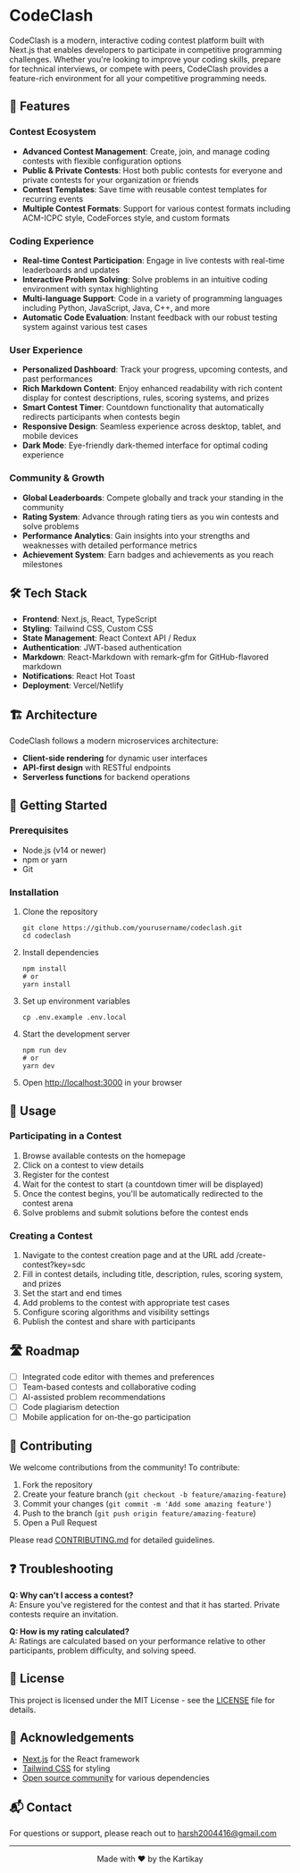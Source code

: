 # CodeClash

CodeClash is a modern, interactive coding contest platform built with Next.js that enables developers to participate in competitive programming challenges. Whether you're looking to improve your coding skills, prepare for technical interviews, or compete with peers, CodeClash provides a feature-rich environment for all your competitive programming needs.

## 🚀 Features

### Contest Ecosystem
- **Advanced Contest Management**: Create, join, and manage coding contests with flexible configuration options
- **Public & Private Contests**: Host both public contests for everyone and private contests for your organization or friends
- **Contest Templates**: Save time with reusable contest templates for recurring events
- **Multiple Contest Formats**: Support for various contest formats including ACM-ICPC style, CodeForces style, and custom formats

### Coding Experience
- **Real-time Contest Participation**: Engage in live contests with real-time leaderboards and updates
- **Interactive Problem Solving**: Solve problems in an intuitive coding environment with syntax highlighting
- **Multi-language Support**: Code in a variety of programming languages including Python, JavaScript, Java, C++, and more
- **Automatic Code Evaluation**: Instant feedback with our robust testing system against various test cases

### User Experience
- **Personalized Dashboard**: Track your progress, upcoming contests, and past performances
- **Rich Markdown Content**: Enjoy enhanced readability with rich content display for contest descriptions, rules, scoring systems, and prizes
- **Smart Contest Timer**: Countdown functionality that automatically redirects participants when contests begin
- **Responsive Design**: Seamless experience across desktop, tablet, and mobile devices
- **Dark Mode**: Eye-friendly dark-themed interface for optimal coding experience

### Community & Growth
- **Global Leaderboards**: Compete globally and track your standing in the community
- **Rating System**: Advance through rating tiers as you win contests and solve problems
- **Performance Analytics**: Gain insights into your strengths and weaknesses with detailed performance metrics
- **Achievement System**: Earn badges and achievements as you reach milestones

## 🛠️ Tech Stack

- **Frontend**: Next.js, React, TypeScript
- **Styling**: Tailwind CSS, Custom CSS
- **State Management**: React Context API / Redux
- **Authentication**: JWT-based authentication
- **Markdown**: React-Markdown with remark-gfm for GitHub-flavored markdown
- **Notifications**: React Hot Toast
- **Deployment**: Vercel/Netlify

## 🏗️ Architecture

CodeClash follows a modern microservices architecture:

- **Client-side rendering** for dynamic user interfaces
- **API-first design** with RESTful endpoints
- **Serverless functions** for backend operations

## 🚦 Getting Started

### Prerequisites

- Node.js (v14 or newer)
- npm or yarn
- Git

### Installation

1. Clone the repository
   ```
   git clone https://github.com/yourusername/codeclash.git
   cd codeclash
   ```

2. Install dependencies
   ```
   npm install
   # or
   yarn install
   ```

3. Set up environment variables
   ```
   cp .env.example .env.local
   ```

4. Start the development server
   ```
   npm run dev
   # or
   yarn dev
   ```

5. Open [http://localhost:3000](http://localhost:3000) in your browser

## 📘 Usage

### Participating in a Contest

1. Browse available contests on the homepage
2. Click on a contest to view details
3. Register for the contest
4. Wait for the contest to start (a countdown timer will be displayed)
5. Once the contest begins, you'll be automatically redirected to the contest arena
6. Solve problems and submit solutions before the contest ends

### Creating a Contest

1. Navigate to the contest creation page and at the URL add /create-contest?key=sdc
2. Fill in contest details, including title, description, rules, scoring system, and prizes
3. Set the start and end times
4. Add problems to the contest with appropriate test cases
5. Configure scoring algorithms and visibility settings
6. Publish the contest and share with participants

## 🛣️ Roadmap

- [ ] Integrated code editor with themes and preferences
- [ ] Team-based contests and collaborative coding
- [ ] AI-assisted problem recommendations
- [ ] Code plagiarism detection
- [ ] Mobile application for on-the-go participation

## 🤝 Contributing

We welcome contributions from the community! To contribute:

1. Fork the repository
2. Create your feature branch (`git checkout -b feature/amazing-feature`)
3. Commit your changes (`git commit -m 'Add some amazing feature'`)
4. Push to the branch (`git push origin feature/amazing-feature`)
5. Open a Pull Request

Please read [CONTRIBUTING.md](CONTRIBUTING.md) for detailed guidelines.

## ❓ Troubleshooting

**Q: Why can't I access a contest?**  
A: Ensure you've registered for the contest and that it has started. Private contests require an invitation.

**Q: How is my rating calculated?**  
A: Ratings are calculated based on your performance relative to other participants, problem difficulty, and solving speed.

## 📜 License

This project is licensed under the MIT License - see the [LICENSE](LICENSE) file for details.

## 👏 Acknowledgements

- [Next.js](https://nextjs.org/) for the React framework
- [Tailwind CSS](https://tailwindcss.com/) for styling
- [Open source community](https://github.com/) for various dependencies

## 📬 Contact

For questions or support, please reach out to [harsh2004416@gmail.com](mailto:harsh2004416@gmail.com)

---

<p align="center">
  Made with ❤️ by the Kartikay
</p>
